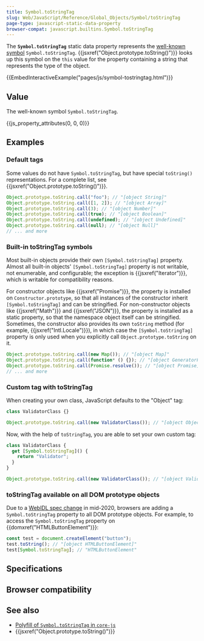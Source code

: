 ```yaml
---
title: Symbol.toStringTag
slug: Web/JavaScript/Reference/Global_Objects/Symbol/toStringTag
page-type: javascript-static-data-property
browser-compat: javascript.builtins.Symbol.toStringTag
---
```




The **`Symbol.toStringTag`** static data property represents the [well-known symbol](/Web/JavaScript/Reference/Global_Objects/Symbol#well-known_symbols) `Symbol.toStringTag`. {{jsxref("Object.prototype.toString()")}} looks up this symbol on the `this` value for the property containing a string that represents the type of the object.

{{EmbedInteractiveExample("pages/js/symbol-tostringtag.html")}}

## Value

The well-known symbol `Symbol.toStringTag`.

{{js_property_attributes(0, 0, 0)}}

## Examples

### Default tags

Some values do not have `Symbol.toStringTag`, but have special `toString()` representations. For a complete list, see {{jsxref("Object.prototype.toString()")}}.

```js
Object.prototype.toString.call("foo"); // "[object String]"
Object.prototype.toString.call([1, 2]); // "[object Array]"
Object.prototype.toString.call(3); // "[object Number]"
Object.prototype.toString.call(true); // "[object Boolean]"
Object.prototype.toString.call(undefined); // "[object Undefined]"
Object.prototype.toString.call(null); // "[object Null]"
// ... and more
```

### Built-in toStringTag symbols

Most built-in objects provide their own `[Symbol.toStringTag]` property. Almost all built-in objects' `[Symbol.toStringTag]` property is not writable, not enumerable, and configurable; the exception is {{jsxref("Iterator")}}, which is writable for compatibility reasons.

For constructor objects like {{jsxref("Promise")}}, the property is installed on `Constructor.prototype`, so that all instances of the constructor inherit `[Symbol.toStringTag]` and can be stringified. For non-constructor objects like {{jsxref("Math")}} and {{jsxref("JSON")}}, the property is installed as a static property, so that the namespace object itself can be stringified. Sometimes, the constructor also provides its own `toString` method (for example, {{jsxref("Intl.Locale")}}), in which case the `[Symbol.toStringTag]` property is only used when you explicitly call `Object.prototype.toString` on it.

```js
Object.prototype.toString.call(new Map()); // "[object Map]"
Object.prototype.toString.call(function* () {}); // "[object GeneratorFunction]"
Object.prototype.toString.call(Promise.resolve()); // "[object Promise]"
// ... and more
```

### Custom tag with toStringTag

When creating your own class, JavaScript defaults to the "Object" tag:

```js
class ValidatorClass {}

Object.prototype.toString.call(new ValidatorClass()); // "[object Object]"
```

Now, with the help of `toStringTag`, you are able to set your own custom tag:

```js
class ValidatorClass {
  get [Symbol.toStringTag]() {
    return "Validator";
  }
}

Object.prototype.toString.call(new ValidatorClass()); // "[object Validator]"
```

### toStringTag available on all DOM prototype objects

Due to a [WebIDL spec change](https://github.com/whatwg/webidl/pull/357) in mid-2020, browsers are adding a `Symbol.toStringTag` property to all DOM prototype objects. For example, to access the `Symbol.toStringTag` property on {{domxref("HTMLButtonElement")}}:

```js
const test = document.createElement("button");
test.toString(); // "[object HTMLButtonElement]"
test[Symbol.toStringTag]; // "HTMLButtonElement"
```

## Specifications



## Browser compatibility



## See also

- [Polyfill of `Symbol.toStringTag` in `core-js`](https://github.com/zloirock/core-js#ecmascript-symbol)
- {{jsxref("Object.prototype.toString()")}}
